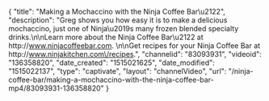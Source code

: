 {
    "title": "Making a Mochaccino with the Ninja Coffee Bar\u2122",
    "description": "Greg shows you how easy it is to make a delicious mochaccino, just one of Ninja\u2019s many frozen blended specialty drinks.\n\nLearn more about the Ninja Coffee Bar\u2122 at http:\/\/www.ninjacoffeebar.com. \n\nGet recipes for your Ninja Coffee Bar at http:\/\/www.ninjakitchen.com\/recipes.",
    "channelid": "83093931",
    "videoid": "136358820",
    "date_created": "1515021625",
    "date_modified": "1515022137",
    "type": "captivate",
    "layout": "channelVideo",
    "url": "\/ninja-coffee-bar\/making-a-mochaccino-with-the-ninja-coffee-bar-mp4\/83093931-136358820"
}